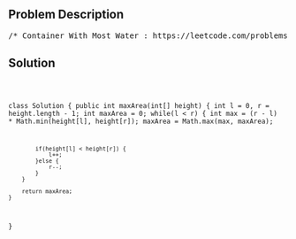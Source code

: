 <!--
<style>
  body { font-family: Arial, sans-serif; }
  .container { max-width: 700px; margin: 0 auto; padding: 10px; }
  .comment-block { background-color: #f9f9f9; padding: 10px; border-left: 5px solid #ccc; overflow-wrap: break-word; white-space: pre-wrap; }
  .code-block { background-color: #f4f4f4; padding: 10px; border: 1px solid #ddd; overflow-wrap: break-word; white-space: pre-wrap; }
</style>
-->

<div class='container'>
<h2>Problem Description</h2>
<div class='comment-block'>
<pre>
/* Container With Most Water : https://leetcode.com/problems/container-with-most-water/Given n non-negative integers a1, a2, ..., an , where each represents a point at coordinate (i, ai).n vertical lines are drawn such that the two endpoints of line i is at (i, ai) and (i, 0).Find two lines, which together with x-axis forms a container, such that the container contains themost water.Note: You may not slant the container and n is at least 2.The above vertical lines are represented by array [1,8,6,2,5,4,8,3,7]. In this case,the max area of water (blue section) the container can contain is 49.Example:Input: [1,8,6,2,5,4,8,3,7]Output: 49*//* Explain:AlgorithmThe intuition behind this approach is that the area formed between the lines will always be limitedby the height of the shorter line.Further, the farther the lines, the more will be the area obtained.We take two pointers, one at the beginning and one at the end of the array constituting the lengthof the lines.Futher, we maintain a variable maxareamaxarea to store the maximum area obtained till now. At everystep,we find out the area formed between them, update maxareamaxarea and move the pointer pointing to theshorter line towards the other end by one step.How this approach works?Initially we consider the area constituting the exterior most lines.Now, to maximize the area, we need to consider the area between the lines of larger lengths.If we try to move the pointer at the longer line inwards, we won't gain any increase in area,since it is limited by the shorter line. But moving the shorter line's pointer could turn out to bebeneficial,as per the same argument, despite the reduction in the width. This is done since a relatively longerline obtained by moving the shorter line's pointer might overcome the reduction in area caused bythe width reduction.*/</pre>
</div>

<h2>Solution</h2>
<div class='code-block'>
<pre><code class='language-java'>

class Solution {
    public int maxArea(int[] height) {
        int l = 0, r = height.length - 1;
        int maxArea = 0;
        while(l < r) {
            int max = (r - l) * Math.min(height[l], height[r]);
            maxArea = Math.max(max, maxArea);
            
            if(height[l] < height[r]) {
                l++;
            }else {
                r--;
            }
        }
        
        return maxArea;
    }
}</code></pre>
</div>
</div>
